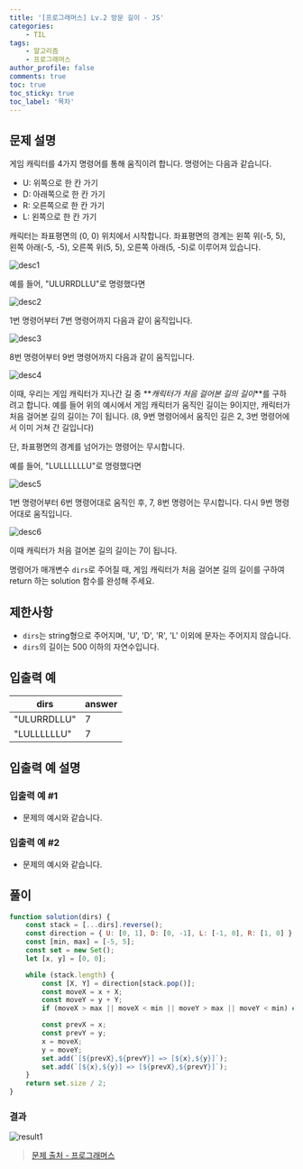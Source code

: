 ```yaml
---
title: '[프로그래머스] Lv.2 방문 길이 - JS'
categories:
    - TIL
tags:
    - 알고리즘
    - 프로그래머스
author_profile: false
comments: true
toc: true
toc_sticky: true
toc_label: '목차'
---
```


## 문제 설명

게임 캐릭터를 4가지 명령어를 통해 움직이려 합니다. 명령어는 다음과 같습니다.

-   U: 위쪽으로 한 칸 가기
-   D: 아래쪽으로 한 칸 가기
-   R: 오른쪽으로 한 칸 가기
-   L: 왼쪽으로 한 칸 가기

캐릭터는 좌표평면의 (0, 0) 위치에서 시작합니다. 좌표평면의 경계는 왼쪽 위(-5, 5), 왼쪽 아래(-5, -5), 오른쪽 위(5, 5), 오른쪽 아래(5, -5)로 이루어져 있습니다.

![desc1](/assets/images/2024/01/04/algorithm-118-desc1.png)

예를 들어, "ULURRDLLU"로 명령했다면

![desc2](/assets/images/2024/01/04/algorithm-118-desc2.png)

1번 명령어부터 7번 명령어까지 다음과 같이 움직입니다.

![desc3](/assets/images/2024/01/04/algorithm-118-desc3.png)

8번 명령어부터 9번 명령어까지 다음과 같이 움직입니다.

![desc4](/assets/images/2024/01/04/algorithm-118-desc4.png)

이때, 우리는 게임 캐릭터가 지나간 길 중 **_캐릭터가 처음 걸어본 길의 길이_**를 구하려고 합니다. 예를 들어 위의 예시에서 게임 캐릭터가 움직인 길이는 9이지만, 캐릭터가 처음 걸어본 길의 길이는 7이 됩니다. (8, 9번 명령어에서 움직인 길은 2, 3번 명령어에서 이미 거쳐 간 길입니다)

단, 좌표평면의 경계를 넘어가는 명령어는 무시합니다.

예를 들어, "LULLLLLLU"로 명령했다면

![desc5](/assets/images/2024/01/04/algorithm-118-desc5.png)

1번 명령어부터 6번 명령어대로 움직인 후, 7, 8번 명령어는 무시합니다. 다시 9번 명령어대로 움직입니다.

![desc6](/assets/images/2024/01/04/algorithm-118-desc6.png)

이때 캐릭터가 처음 걸어본 길의 길이는 7이 됩니다.

명령어가 매개변수 `dirs`로 주어질 때, 게임 캐릭터가 처음 걸어본 길의 길이를 구하여 return 하는 solution 함수를 완성해 주세요.

## 제한사항

-   `dirs`는 string형으로 주어지며, 'U', 'D', 'R', 'L' 이외에 문자는 주어지지 않습니다.
-   `dirs`의 길이는 500 이하의 자연수입니다.

## 입출력 예

| dirs        | answer |
| ----------- | ------ |
| "ULURRDLLU" | 7      |
| "LULLLLLLU" | 7      |

## 입출력 예 설명

### 입출력 예 #1

-   문제의 예시와 같습니다.

### 입출력 예 #2

-   문제의 예시와 같습니다.

## 풀이

```javascript
function solution(dirs) {
    const stack = [...dirs].reverse();
    const direction = { U: [0, 1], D: [0, -1], L: [-1, 0], R: [1, 0] };
    const [min, max] = [-5, 5];
    const set = new Set();
    let [x, y] = [0, 0];

    while (stack.length) {
        const [X, Y] = direction[stack.pop()];
        const moveX = x + X;
        const moveY = y + Y;
        if (moveX > max || moveX < min || moveY > max || moveY < min) continue;

        const prevX = x;
        const prevY = y;
        x = moveX;
        y = moveY;
        set.add(`[${prevX},${prevY}] => [${x},${y}]`);
        set.add(`[${x},${y}] => [${prevX},${prevY}]`);
    }
    return set.size / 2;
}
```

### 결과

![result1](/assets/images/2024/01/04/algorithm-118-result1.png)

> [문제 출처 - 프로그래머스](https://school.programmers.co.kr/learn/courses/30/lessons/49994)

